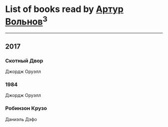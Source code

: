 # List of books read by [Артур Вольнов](http://vk.com/id225880893)<sup>3</sup>
---

## 2017

### Скотный Двор
Джордж Оруэлл


### 1984
Джордж Оруэлл


### Робинзон Крузо
Даниэль Дэфо



